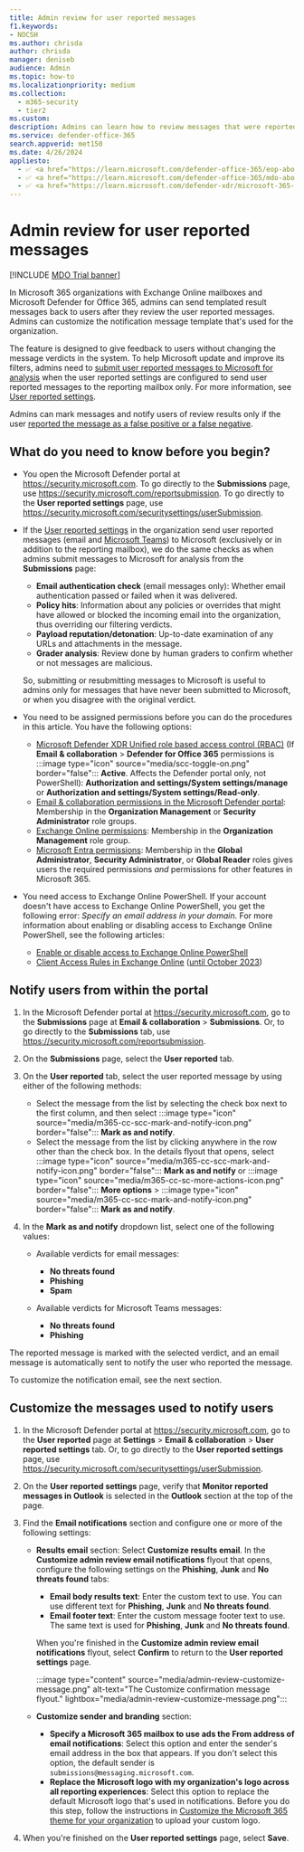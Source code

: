 ```yaml
---
title: Admin review for user reported messages
f1.keywords:
- NOCSH
ms.author: chrisda
author: chrisda
manager: deniseb
audience: Admin
ms.topic: how-to
ms.localizationpriority: medium
ms.collection:
  - m365-security
  - tier2
ms.custom:
description: Admins can learn how to review messages that were reported by users and give them feedback.
ms.service: defender-office-365
search.appverid: met150
ms.date: 4/26/2024
appliesto:
  - ✅ <a href="https://learn.microsoft.com/defender-office-365/eop-about" target="_blank">Exchange Online Protection</a>
  - ✅ <a href="https://learn.microsoft.com/defender-office-365/mdo-about#defender-for-office-365-plan-1-vs-plan-2-cheat-sheet" target="_blank">Microsoft Defender for Office 365 Plan 1 and Plan 2</a>
  - ✅ <a href="https://learn.microsoft.com/defender-xdr/microsoft-365-defender" target="_blank">Microsoft Defender XDR</a>
---
```


# Admin review for user reported messages

[!INCLUDE [MDO Trial banner](../includes/mdo-trial-banner.md)]

In Microsoft 365 organizations with Exchange Online mailboxes and Microsoft Defender for Office 365, admins can send templated result messages back to users after they review the user reported messages. Admins can customize the notification message template that's used for the organization.

The feature is designed to give feedback to users without changing the message verdicts in the system. To help Microsoft update and improve its filters, admins need to [submit user reported messages to Microsoft for analysis](submissions-admin.md#submit-user-reported-messages-to-microsoft-for-analysis) when the user reported settings are configured to send user reported messages to the reporting mailbox only. For more information, see [User reported settings](submissions-user-reported-messages-custom-mailbox.md).

Admins can mark messages and notify users of review results only if the user [reported the message as a false positive or a false negative](submissions-outlook-report-messages.md).

## What do you need to know before you begin?

- You open the Microsoft Defender portal at <https://security.microsoft.com>. To go directly to the **Submissions** page, use <https://security.microsoft.com/reportsubmission>. To go directly to the **User reported settings** page, use <https://security.microsoft.com/securitysettings/userSubmission>.

- If the [User reported settings](submissions-user-reported-messages-custom-mailbox.md) in the organization send user reported messages (email and [Microsoft Teams](submissions-teams.md)) to Microsoft (exclusively or in addition to the reporting mailbox), we do the same checks as when admins submit messages to Microsoft for analysis from the **Submissions** page:
  - **Email authentication check** (email messages only): Whether email authentication passed or failed when it was delivered.
  - **Policy hits**: Information about any policies or overrides that might have allowed or blocked the incoming email into the organization, thus overriding our filtering verdicts.
  - **Payload reputation/detonation**: Up-to-date examination of any URLs and attachments in the message.
  - **Grader analysis**: Review done by human graders to confirm whether or not messages are malicious.

  So, submitting or resubmitting messages to Microsoft is useful to admins only for messages that have never been submitted to Microsoft, or when you disagree with the original verdict.

- You need to be assigned permissions before you can do the procedures in this article. You have the following options:
  - [Microsoft Defender XDR Unified role based access control (RBAC)](/defender-xdr/manage-rbac) (If **Email & collaboration** \> **Defender for Office 365** permissions is :::image type="icon" source="media/scc-toggle-on.png" border="false"::: **Active**. Affects the Defender portal only, not PowerShell): **Authorization and settings/System settings/manage** or **Authorization and settings/System settings/Read-only**.
  - [Email & collaboration permissions in the Microsoft Defender portal](mdo-portal-permissions.md): Membership in the **Organization Management** or **Security Administrator** role groups.
  - [Exchange Online permissions](/exchange/permissions-exo/permissions-exo): Membership in the **Organization Management** role group.
  - [Microsoft Entra permissions](/entra/identity/role-based-access-control/manage-roles-portal): Membership in the **Global Administrator**, **Security Administrator**, or **Global Reader** roles gives users the required permissions _and_ permissions for other features in Microsoft 365.

- You need access to Exchange Online PowerShell. If your account doesn't have access to Exchange Online PowerShell, you get the following error: _Specify an email address in your domain_. For more information about enabling or disabling access to Exchange Online PowerShell, see the following articles:
  - [Enable or disable access to Exchange Online PowerShell](/powershell/exchange/disable-access-to-exchange-online-powershell)
  - [Client Access Rules in Exchange Online](/exchange/clients-and-mobile-in-exchange-online/client-access-rules/client-access-rules) ([until October 2023](https://techcommunity.microsoft.com/t5/exchange-team-blog/deprecation-of-client-access-rules-in-exchange-online/ba-p/3638563))

## Notify users from within the portal

1. In the Microsoft Defender portal at <https://security.microsoft.com>, go to the **Submissions** page at **Email & collaboration** \> **Submissions**. Or, to go directly to the **Submissions** tab, use <https://security.microsoft.com/reportsubmission>.

2. On the **Submissions** page, select the **User reported** tab.

3. On the **User reported** tab, select the user reported message by using either of the following methods:

   - Select the message from the list by selecting the check box next to the first column, and then select :::image type="icon" source="media/m365-cc-scc-mark-and-notify-icon.png" border="false"::: **Mark as and notify**.
   - Select the message from the list by clicking anywhere in the row other than the check box. In the details flyout that opens, select :::image type="icon" source="media/m365-cc-scc-mark-and-notify-icon.png" border="false"::: **Mark as and notify** or :::image type="icon" source="media/m365-cc-sc-more-actions-icon.png" border="false"::: **More options** \> :::image type="icon" source="media/m365-cc-scc-mark-and-notify-icon.png" border="false"::: **Mark as and notify**.

4. In the **Mark as and notify** dropdown list, select one of the following values:

   - Available verdicts for email messages:
     - **No threats found**
     - **Phishing**
     - **Spam**

   - Available verdicts for Microsoft Teams messages:
     - **No threats found**
     - **Phishing**

The reported message is marked with the selected verdict, and an email message is automatically sent to notify the user who reported the message.

To customize the notification email, see the next section.

## Customize the messages used to notify users

1. In the Microsoft Defender portal at <https://security.microsoft.com>, go to the **User reported** page at **Settings** \> **Email & collaboration** \> **User reported settings** tab. Or, to go directly to the **User reported settings** page, use <https://security.microsoft.com/securitysettings/userSubmission>.

2. On the **User reported settings** page, verify that **Monitor reported messages in Outlook** is selected in the **Outlook** section at the top of the page.

3. Find the **Email notifications** section and configure one or more of the following settings:

   - **Results email** section: Select **Customize results email**. In the **Customize admin review email notifications** flyout that opens, configure the following settings on the **Phishing**, **Junk** and **No threats found** tabs:
     - **Email body results text**: Enter the custom text to use. You can use different text for **Phishing**, **Junk** and **No threats found**.
     - **Email footer text**: Enter the custom message footer text to use. The same text is used for **Phishing**, **Junk** and **No threats found**.

     When you're finished in the **Customize admin review email notifications** flyout, select **Confirm** to return to the **User reported settings** page.

     :::image type="content" source="media/admin-review-customize-message.png" alt-text="The Customize confirmation message flyout." lightbox="media/admin-review-customize-message.png":::

   - **Customize sender and branding** section:
     - **Specify a Microsoft 365 mailbox to use ads the From address of email notifications**: Select this option and enter the sender's email address in the box that appears. If you don't select this option, the default sender is `submissions@messaging.microsoft.com`.
     - **Replace the Microsoft logo with my organization's logo across all reporting experiences**: Select this option to replace the default Microsoft logo that's used in notifications. Before you do this step, follow the instructions in [Customize the Microsoft 365 theme for your organization](/microsoft-365/admin/setup/customize-your-organization-theme) to upload your custom logo.

4. When you're finished on the **User reported settings** page, select **Save**.
